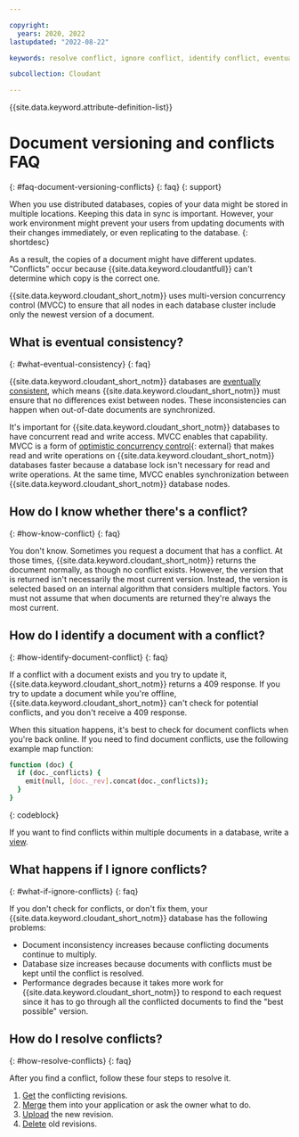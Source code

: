```yaml
---

copyright:
  years: 2020, 2022
lastupdated: "2022-08-22"

keywords: resolve conflict, ignore conflict, identify conflict, eventual consistency, conflict

subcollection: Cloudant

---
```


{{site.data.keyword.attribute-definition-list}}

# Document versioning and conflicts FAQ
{: #faq-document-versioning-conflicts}
{: faq}
{: support}

When you use distributed databases, copies of your data might be stored in multiple locations. Keeping this data in sync is important. However, your work environment might prevent your users from updating documents with their changes immediately, or even replicating to the database. 
{: shortdesc}

As a result, the copies of a document might have different updates. "Conflicts" occur because {{site.data.keyword.cloudantfull}} can't determine which copy is the correct one.

{{site.data.keyword.cloudant_short_notm}} uses multi-version concurrency control (MVCC) to ensure that all nodes in each database cluster include only the newest version of a document.

## What is eventual consistency?
{: #what-eventual-consistency}
{: faq}

{{site.data.keyword.cloudant_short_notm}} databases are [eventually consistent](/docs/services/Cloudant?topic=Cloudant-cap-theorem#cap-theorem), which means {{site.data.keyword.cloudant_short_notm}} must ensure that no differences exist between nodes. These inconsistencies can happen when out-of-date documents are synchronized.

It's important for {{site.data.keyword.cloudant_short_notm}} databases to have concurrent read and write access. MVCC enables that capability. MVCC is a form of [optimistic concurrency control](http://en.wikipedia.org/wiki/Optimistic_concurrency_control){: external} that makes read and write operations on {{site.data.keyword.cloudant_short_notm}} databases faster because a database lock isn't necessary for read and write operations.  At the same time, MVCC enables synchronization between {{site.data.keyword.cloudant_short_notm}} database nodes.

## How do I know whether there's a conflict?
{: #how-know-conflict}
{: faq}

You don't know. Sometimes you request a document that has a conflict. At those times, {{site.data.keyword.cloudant_short_notm}} returns the document normally, as though no conflict exists. However, the version that is returned isn't necessarily the most current version. Instead, the version is selected based on an internal algorithm that considers multiple factors. You must not assume that when documents are returned they're always the most current.

## How do I identify a document with a conflict?
{: #how-identify-document-conflict}
{: faq}

If a conflict with a document exists and you try to update it, {{site.data.keyword.cloudant_short_notm}} returns a 409 response. If you try to update a document while you're offline, {{site.data.keyword.cloudant_short_notm}} can't check for potential conflicts, and you don't receive a 409 response. 

When this situation happens, it's best to check for document conflicts when you're back online. If you need to find document conflicts, use the following example map function:

```sh
function (doc) {
  if (doc._conflicts) {
    emit(null, [doc._rev].concat(doc._conflicts));
  }
}
```
{: codeblock}

If you want to find conflicts within multiple documents in a database, write a [view](/docs/Cloudant?topic=Cloudant-creating-views-mapreduce).

## What happens if I ignore conflicts? 
{: #what-if-ignore-conflicts}
{: faq}

If you don't check for conflicts, or don't fix them, your {{site.data.keyword.cloudant_short_notm}} database has the following problems:

- Document inconsistency increases because conflicting documents continue to multiply. 
- Database size increases because documents with conflicts must be kept until the conflict is resolved. 
- Performance degrades because it takes more work for {{site.data.keyword.cloudant_short_notm}} to respond to each request since it has to go through all the conflicted documents to find the "best possible" version. 

## How do I resolve conflicts?
{: #how-resolve-conflicts}
{: faq}

After you find a conflict, follow these four steps to resolve it.

1.  [Get](/docs/services/Cloudant?topic=Cloudant-document-versioning-and-mvcc#get-conflicting-revisions-mvcc) the conflicting revisions.
2.  [Merge](/docs/services/Cloudant?topic=Cloudant-document-versioning-and-mvcc#merge-the-changes-mvcc) them into your application or ask the owner what to do.
3.  [Upload](/docs/services/Cloudant?topic=Cloudant-document-versioning-and-mvcc#upload-the-new-revision-mvcc) the new revision.
4.  [Delete](/docs/services/Cloudant?topic=Cloudant-document-versioning-and-mvcc#delete-old-revisions-mvcc) old revisions.

